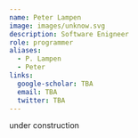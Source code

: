 ```yaml
---
name: Peter Lampen
image: images/unknow.svg
description: Software Enigneer
role: programmer
aliases:
  - P. Lampen
  - Peter
links:
  google-scholar: TBA
  email: TBA
  twitter: TBA
---
```


under construction
